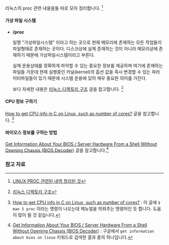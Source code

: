 리눅스의 proc 관련 내용을들 따로 모아 정리합니다. [^egloos-10949008]

#### 가상 파일 시스템 

* **/proc**

	일명 "가상파일시스템" 이라고 하는 곳으로 현재 메모리에 존재하는 모든 작업들이 파일형태로 존재하는 곳이다. 디스크상에 실제 존재하는 것이 아니라 메모리상에 존재하기 때문에 가상파일시스템이라고 부른다. 
	
	실제 운용상태를 정확하게 파악할 수 있는 중요한 정보를 제공하며 여기에 존재하는 파일들 가운데 현재 실행중인 커널(kernel)의 옵션 값을 즉시 변경할 수 있는 파라미터파일들이 있기 때문에 시스템 운용에 있어 매우 중요한 의미를 가진다. 
	
	보다 자세한 내용은 [리눅스 디렉토리 구조](http://webdir.tistory.com/101) 글을 참고합니다. [^webdir-101]
	
#### CPU 정보 구하기

[How to get CPU info in C on Linux, such as number of cores?](http://stackoverflow.com/questions/9629850/how-to-get-cpu-info-in-c-on-linux-such-as-number-of-cores) 글을 참고합니다. [^stackoverflow-9629850]

#### 바이오스 정보를 구하는 방법

[Get Information About Your BIOS / Server Hardware From a Shell Without Opening Chassis (BIOS Decoder)](https://www.cyberciti.biz/tips/querying-dumping-bios-from-linux-command-prompt.html) 글을 참고합니다.[^cyberciti]
	

### 참고 자료

[^egloos-10949008]: [LINUX PROC 관련된 내역 정리된 것](http://egloos.zum.com/powerenter/v/10949008)

[^webdir-101]: [리눅스 디렉토리 구조](http://webdir.tistory.com/101)

[^cyberciti]: [Get Information About Your BIOS / Server Hardware From a Shell Without Opening Chassis (BIOS Decoder)](https://www.cyberciti.biz/tips/querying-dumping-bios-from-linux-command-prompt.html) : 구글에서 `get information about bios on linux` 키워드로 검색한 결과 중의 하나입니다.

[^stackoverflow-9629850]: [How to get CPU info in C on Linux, such as number of cores?](http://stackoverflow.com/questions/9629850/how-to-get-cpu-info-in-c-on-linux-such-as-number-of-cores) : 이 글에 `$ man 5 proc` 이라는 명령이 나오는데 메뉴얼을 띄워주는 명령어인 듯 합니다. 도움이 많이 될 것 같습니다.
